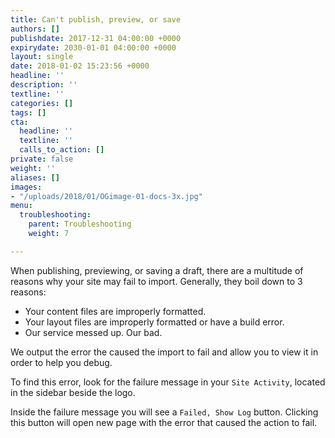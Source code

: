 ```yaml
---
title: Can't publish, preview, or save
authors: []
publishdate: 2017-12-31 04:00:00 +0000
expirydate: 2030-01-01 04:00:00 +0000
layout: single
date: 2018-01-02 15:23:56 +0000
headline: ''
description: ''
textline: ''
categories: []
tags: []
cta:
  headline: ''
  textline: ''
  calls_to_action: []
private: false
weight: ''
aliases: []
images:
- "/uploads/2018/01/OGimage-01-docs-3x.jpg"
menu:
  troubleshooting:
    parent: Troubleshooting
    weight: 7

---
```

When publishing, previewing, or saving a draft, there are a multitude of reasons why your site may fail to import. Generally, they boil down to 3 reasons:

* Your content files are improperly formatted.
* Your layout files are improperly formatted or have a build error.
* Our service messed up. Our bad.

We output the error the caused the import to fail and allow you to view it in order to help you debug.

To find this error, look for the failure message in your `Site Activity`, located in the sidebar beside the logo.

Inside the failure message you will see a `Failed, Show Log` button. Clicking this button will open new page with the error that caused the action to fail.